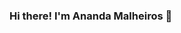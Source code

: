 ### Hi there! I'm Ananda Malheiros 👋

<!--
#### About
I'm a Web Developer and I'm studying at [Rocketseat] (https://www.rocketseat.com.br/)

#### Current stack
- Main language: `Javascript`
- Backend: `Nodejs`
- Frontend: `Reactjs`, `HTML5`, `CSS3`, `Javascript`
- Layout Design: `Figma`
- Version Code Control: `Git & Github`
- Tools: `VsCode`, `Markdown`

#### Contacts
- Email: anandamno@gmail.com
- Linkedin: https://www.linkedin.com/in/ananda-malheiros
